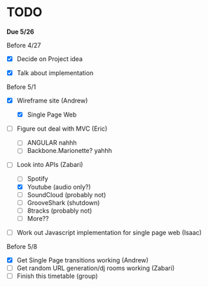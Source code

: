 # TODO

**Due 5/26**

Before 4/27
- [x] Decide on Project idea
- [x] Talk about implementation


Before 5/1
- [x] Wireframe site (Andrew)
    - [x] Single Page Web 
- [ ] Figure out deal with MVC (Eric)
    - [ ] ANGULAR nahhh
	- [ ] Backbone.Marionette? yahhh
- [ ] Look into APIs (Zabari)
    - [ ] Spotify
	- [x] Youtube (audio only?)
	- [ ] SoundCloud (probably not)
	- [ ] GrooveShark (shutdown)
	- [ ] 8tracks (probably not)
	- [ ] More??
- [ ] Work out Javascript implementation for single page web (Isaac)


Before 5/8
- [x] Get Single Page transitions working (Andrew)
- [ ] Get random URL generation/dj rooms working (Zabari)
- [ ] Finish this timetable (group)
